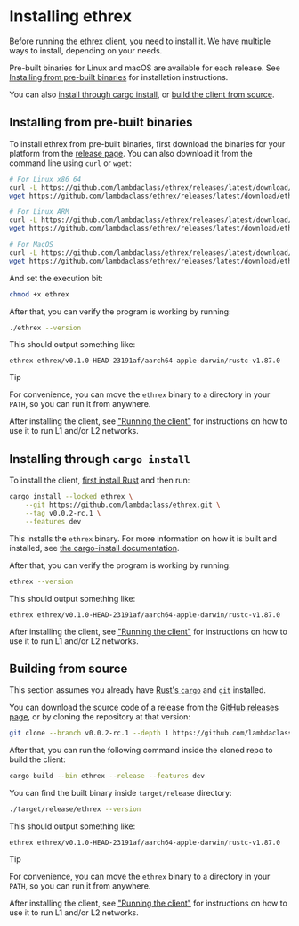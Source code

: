# Installing ethrex

Before [running the ethrex client](./running.md), you need to install it.
We have multiple ways to install, depending on your needs.

Pre-built binaries for Linux and macOS are available for each release.
See [Installing from pre-built binaries](#installing-from-pre-built-binaries) for installation instructions.

You can also [install through cargo install](#installing-through-cargo-install), or [build the client from source](#building-from-source).

## Installing from pre-built binaries

To install ethrex from pre-built binaries, first download the binaries for your platform from the [release page](https://github.com/lambdaclass/ethrex/releases).
You can also download it from the command line using `curl` or `wget`:

```sh
# For Linux x86_64
curl -L https://github.com/lambdaclass/ethrex/releases/latest/download/ethrex-linux_x86_64 -o ethrex
wget https://github.com/lambdaclass/ethrex/releases/latest/download/ethrex-linux_x86_64 -O ethrex

# For Linux ARM
curl -L https://github.com/lambdaclass/ethrex/releases/latest/download/ethrex-linux_aarch64 -o ethrex
wget https://github.com/lambdaclass/ethrex/releases/latest/download/ethrex-linux_aarch64 -O ethrex

# For MacOS
curl -L https://github.com/lambdaclass/ethrex/releases/latest/download/ethrex-macos_aarch64 -o ethrex
wget https://github.com/lambdaclass/ethrex/releases/latest/download/ethrex-macos_aarch64 -O ethrex
```

And set the execution bit:

```sh
chmod +x ethrex
```

After that, you can verify the program is working by running:

```sh
./ethrex --version
```

This should output something like:

```text
ethrex ethrex/v0.1.0-HEAD-23191af/aarch64-apple-darwin/rustc-v1.87.0
```

> [!TIP]
> For convenience, you can move the `ethrex` binary to a directory in your `PATH`, so you can run it from anywhere.

After installing the client, see ["Running the client"](./running.md) for instructions on how to use it to run L1 and/or L2 networks.

## Installing through `cargo install`

To install the client, [first install Rust](https://www.rust-lang.org/tools/install) and then run:

```sh
cargo install --locked ethrex \
    --git https://github.com/lambdaclass/ethrex.git \
    --tag v0.0.2-rc.1 \
    --features dev
```

This installs the `ethrex` binary.
For more information on how it is built and installed, see [the cargo-install documentation](https://doc.rust-lang.org/cargo/commands/cargo-install.html).

After that, you can verify the program is working by running:

```sh
ethrex --version
```

This should output something like:

```text
ethrex ethrex/v0.1.0-HEAD-23191af/aarch64-apple-darwin/rustc-v1.87.0
```

After installing the client, see ["Running the client"](./running.md) for instructions on how to use it to run L1 and/or L2 networks.

## Building from source

This section assumes you already have [Rust's `cargo`](https://www.rust-lang.org/tools/install) and [`git`](https://git-scm.com/book/en/v2/Getting-Started-Installing-Git) installed.

You can download the source code of a release from the [GitHub releases page](https://github.com/lambdaclass/ethrex/releases), or by cloning the repository at that version:

```sh
git clone --branch v0.0.2-rc.1 --depth 1 https://github.com/lambdaclass/ethrex.git
```

After that, you can run the following command inside the cloned repo to build the client:

```sh
cargo build --bin ethrex --release --features dev
```

You can find the built binary inside `target/release` directory:

```sh
./target/release/ethrex --version
```

This should output something like:

```text
ethrex ethrex/v0.1.0-HEAD-23191af/aarch64-apple-darwin/rustc-v1.87.0
```

> [!TIP]
> For convenience, you can move the `ethrex` binary to a directory in your `PATH`, so you can run it from anywhere.

After installing the client, see ["Running the client"](./running.md) for instructions on how to use it to run L1 and/or L2 networks.
